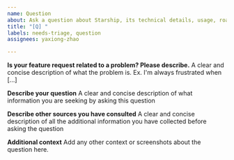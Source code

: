 ```yaml
---
name: Question
about: Ask a question about Starship, its technical details, usage, roadmap, and others
title: "[Q] "
labels: needs-triage, question
assignees: yaxiong-zhao

---
```


**Is your feature request related to a problem? Please describe.**
A clear and concise description of what the problem is. Ex. I'm always frustrated when [...]

**Describe your question**
A clear and concise description of what information you are seeking by asking this question

**Describe other sources you have consulted**
A clear and concise description of all the additional information you have collected before asking the question

**Additional context**
Add any other context or screenshots about the question here.
